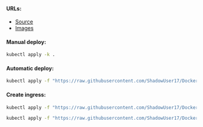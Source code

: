 #### URLs:
- [Source](https://github.com/Ealenn/Echo-Server)
- [Images](https://hub.docker.com/r/ealen/echo-server/tags)

#### Manual deploy:
```bash
kubectl apply -k .
```

#### Automatic deploy:
```bash
kubectl apply -f "https://raw.githubusercontent.com/ShadowUser17/DockerTemplates/master/K8S/echo-server/fluxcd-deploy.yml"
```

#### Create ingress:
```bash
kubectl apply -f "https://raw.githubusercontent.com/ShadowUser17/DockerTemplates/master/K8S/echo-server/ingress-nginx.yml"
```
```bash
kubectl apply -f "https://raw.githubusercontent.com/ShadowUser17/DockerTemplates/master/K8S/echo-server/ingress-istio.yml"
```
